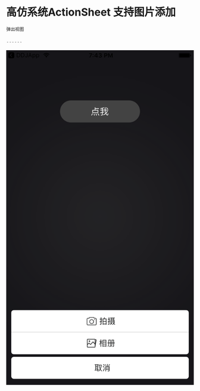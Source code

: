 # 高仿系统ActionSheet 支持图片添加
```java
弹出视图

------
```
![image](https://github.com/RiberWang/RBActionSheet/blob/master/ScreenShoot/actionSheet.png?raw=true)
